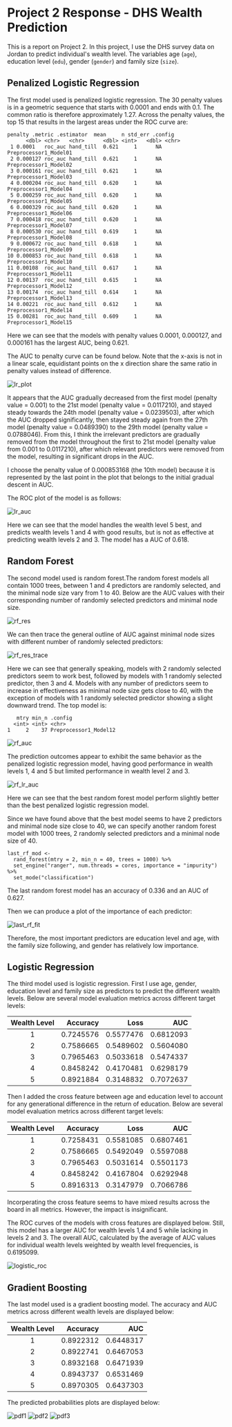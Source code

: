 # Project 2 Response - DHS Wealth Prediction

This is a report on Project 2. In this project, I use the DHS survey data on Jordan to predict individual's wealth level. The variables age (`age`), education level (`edu`), gender (`gender`) and family size (`size`). 

## Penalized Logistic Regression

The first model used is penalized logistic regression. The 30 penalty values is in a geometric sequence that starts with 0.0001 and ends with 0.1. The common ratio is therefore approximately 1.27. Across the penalty values, the top 15 that results in the largest areas under the ROC curve are: 

```
penalty .metric .estimator  mean     n std_err .config              
      <dbl> <chr>   <chr>      <dbl> <int>   <dbl> <chr>                
 1 0.0001   roc_auc hand_till  0.621     1      NA Preprocessor1_Model01
 2 0.000127 roc_auc hand_till  0.621     1      NA Preprocessor1_Model02
 3 0.000161 roc_auc hand_till  0.621     1      NA Preprocessor1_Model03
 4 0.000204 roc_auc hand_till  0.620     1      NA Preprocessor1_Model04
 5 0.000259 roc_auc hand_till  0.620     1      NA Preprocessor1_Model05
 6 0.000329 roc_auc hand_till  0.620     1      NA Preprocessor1_Model06
 7 0.000418 roc_auc hand_till  0.620     1      NA Preprocessor1_Model07
 8 0.000530 roc_auc hand_till  0.619     1      NA Preprocessor1_Model08
 9 0.000672 roc_auc hand_till  0.618     1      NA Preprocessor1_Model09
10 0.000853 roc_auc hand_till  0.618     1      NA Preprocessor1_Model10
11 0.00108  roc_auc hand_till  0.617     1      NA Preprocessor1_Model11
12 0.00137  roc_auc hand_till  0.615     1      NA Preprocessor1_Model12
13 0.00174  roc_auc hand_till  0.614     1      NA Preprocessor1_Model13
14 0.00221  roc_auc hand_till  0.612     1      NA Preprocessor1_Model14
15 0.00281  roc_auc hand_till  0.609     1      NA Preprocessor1_Model15 
```
Here we can see that the models with penalty values 0.0001, 0.000127, and 0.000161 has the largest AUC, being 0.621. 

The AUC to penalty curve can be found below. Note that the x-axis is not in a linear scale, equidistant points on the x direction share the same ratio in penalty values instead of difference. 

![lr_plot](lr_plot.png)

It appears that the AUC gradually decreased from the first model (penalty value = 0.001) to the 21st model (penalty value = 0.0117210), and stayed steady towards the 24th model (penalty value = 0.0239503), after which the AUC dropped significantly, then stayed steady again from the 27th model (penalty value = 0.0489390) to the 29th model (penalty value = 0.0788046). From this, I think the irrelevant predictors are gradually removed from the model throughout the first to 21st model (penalty value from 0.001 to 0.0117210), after which relevant predictors were removed from the model, resulting in significant drops in the AUC. 

I choose the penalty value of 0.000853168 (the 10th model) because it is represented by the last point in the plot that belongs to the initial gradual descent in AUC. 

The ROC plot of the model is as follows: 

![lr_auc](lr_auc.png)

Here we can see that the model handles the wealth level 5 best, and predicts wealth levels 1 and 4 with good results, but is not as effective at predicting wealth levels 2 and 3. The model has a AUC of 0.618. 

## Random Forest

The second model used is random forest.The random forest models all contain 1000 trees, between 1 and 4 predictors are randomly selected, and the minimal node size vary from 1 to 40. Below are the AUC values with their corresponding number of randomly selected predictors and minimal node size. 

![rf_res](rf_res.png)

We can then trace the general outline of AUC against minimal node sizes with different number of randomly selected predictors: 

![rf_res_trace](rf_res_trace.png)

Here we can see that generally speaking, models with 2 randomly selected predictors seem to work best, followed by models with 1 randomly selected predictor, then 3 and 4. Models with any number of predictors seem to increase in effectiveness as minimal node size gets close to 40, with the exception of models with 1 randomly selected predictor showing a slight downward trend. The top model is: 

``` 
   mtry min_n .config              
  <int> <int> <chr>                
1     2    37 Preprocessor1_Model12
``` 

![rf_auc](rf_auc.png)

The prediction outcomes appear to exhibit the same behavior as the penalized logistic regression model, having good performance in wealth levels 1, 4 and 5 but limited performance in wealth level 2 and 3.

![rf_lr_auc](rf_lr_auc.png)

Here we can see that the best random forest model perform slightly better than the best penalized logistic regression model. 

Since we have found above that the best model seems to have 2 predictors and minimal node size close to 40, we can specify another random forest model with 1000 trees, 2 randomly selected predictors and a minimal node size of 40. 

``` 
last_rf_mod <-
  rand_forest(mtry = 2, min_n = 40, trees = 1000) %>%
  set_engine("ranger", num.threads = cores, importance = "impurity") %>%
  set_mode("classification")
``` 

The last random forest model has an accuracy of 0.336 and an AUC of 0.627. 

Then we can produce a plot of the importance of each predictor: 

![last_rf_fit](last_rf_fit.png)

Therefore, the most important predictors are education level and age, with the family size following, and gender has relatively low importance. 

## Logistic Regression

The third model used is logistic regression. First I use age, gender, education level and family size as predictors to predict the different wealth levels. Below are several model evaluation metrics across different target levels: 

|Wealth Level| Accuracy |     Loss |      AUC |
|:----------:| --------:| --------:| --------:|
|           1| 0.7245576| 0.5577476| 0.6812093|
|           2| 0.7586665| 0.5489602| 0.5604080|
|           3| 0.7965463| 0.5033618| 0.5474337|
|           4| 0.8458242| 0.4170481| 0.6298179|
|           5| 0.8921884| 0.3148832| 0.7072637|

Then I added the cross feature between age and education level to account for any generational difference in the return of education. Below are several model evaluation metrics across different target levels:

|Wealth Level| Accuracy |     Loss |      AUC |
|:----------:| --------:| --------:| --------:|
|           1| 0.7258431| 0.5581085| 0.6807461|
|           2| 0.7586665| 0.5492049| 0.5597088|
|           3| 0.7965463| 0.5031614| 0.5501173|
|           4| 0.8458242| 0.4167804| 0.6292948|
|           5| 0.8916313| 0.3147979| 0.7066786|

Incorperating the cross feature seems to have mixed results across the board in all metrics. However, the impact is insignificant. 

The ROC curves of the models with cross features are displayed below. Still, this model has a larger AUC for wealth levels 1,4 and 5 while lacking in levels 2 and 3. The overall AUC, calculated by the average of AUC values for individual wealth levels weighted by wealth level frequencies, is 0.6195099.  

![logistic_roc](logistic_roc.png)

## Gradient Boosting

The last model used is a gradient boosting model. The accuracy and AUC metrics across different wealth levels are displayed below: 

|Wealth Level| Accuracy |      AUC |
|:----------:| --------:| --------:|
|           1| 0.8922312| 0.6448317|
|           2| 0.8922741| 0.6467053|
|           3| 0.8932168| 0.6471939|
|           4| 0.8943737| 0.6531469|
|           5| 0.8970305| 0.6437303|

The predicted probabilities plots are displayed below: 

![pdf1](pdf1.png) ![pdf2](pdf2.png) ![pdf3](pdf3.png) 
